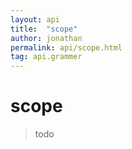 ```yaml
---
layout: api
title:  "scope"
author: jonathan
permalink: api/scope.html
tag: api.grammer
---
```


# scope

>todo
